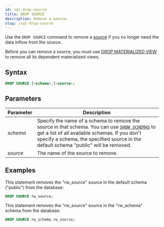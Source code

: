 ```yaml
---
id: sql-drop-source
title: DROP SOURCE
description: Remove a source.
slug: /sql-drop-source
---
```


Use the `DROP SOURCE` command to remove a [source](create-source.md) if you no longer need the data inflow from the source.

Before you can remove a source, you must use [DROP MATERIALIZED VIEW](sql-drop-mv.md) to remove all its dependent materialized views.

## Syntax

```sql
DROP SOURCE [<schema>.]<source>;
```


## Parameters

|Parameter                  | Description           |
|---------------------------|-----------------------|
|*schema*                   |Specify the name of a schema to remove the source in that schema. You can use [`SHOW SCHEMAS`](sql-show-schemas.md) to get a list of all available schemas. If you don't specify a schema, the specified source in the default schema "public" will be removed.|
|*source*                   |The name of the source to remove.|



## Examples

This statement removes the "rw_source" source in the default schema ("public") from the database:

```sql
DROP SOURCE rw_source;
```


This statement removes the "rw_source" source in the "rw_schema" schema from the database:

```sql
DROP SOURCE rw_schema.rw_source;
```
